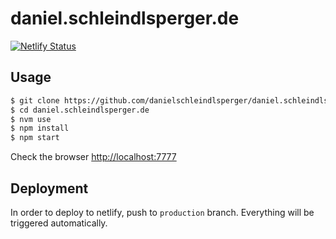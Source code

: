 # daniel.schleindlsperger.de

[![Netlify Status](https://api.netlify.com/api/v1/badges/d30ea818-d767-43e2-a998-24ffe33b7bdd/deploy-status)](https://app.netlify.com/sites/copy-writer-camel-63751/deploys)

## Usage

```sh
$ git clone https://github.com/danielschleindlsperger/daniel.schleindlsperger.de.git
$ cd daniel.schleindlsperger.de
$ nvm use
$ npm install
$ npm start
```

Check the browser [http://localhost:7777](`localhost:7777`)

## Deployment

In order to deploy to netlify, push to `production` branch. Everything will be triggered automatically.

